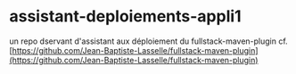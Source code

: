 # assistant-deploiements-appli1
un repo dservant d'assistant aux déploiement du fullstack-maven-plugin cf.  [https://github.com/Jean-Baptiste-Lasselle/fullstack-maven-plugin](https://github.com/Jean-Baptiste-Lasselle/fullstack-maven-plugin)
